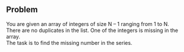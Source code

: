## Problem  
You are given an array of integers of size N – 1 ranging from 1 to N. <br/>
There are no duplicates in the list. One of the integers is missing in the array. <br/>
The task is to find the missing number in the series. <br/>

